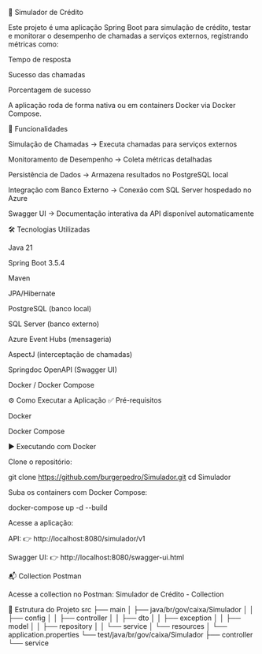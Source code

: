 🏦 Simulador de Crédito

Este projeto é uma aplicação Spring Boot para simulação de crédito, testar e monitorar o desempenho de chamadas a serviços externos, registrando métricas como:

Tempo de resposta

Sucesso das chamadas

Porcentagem de sucesso

A aplicação roda de forma nativa ou em containers Docker via Docker Compose.

🚀 Funcionalidades

Simulação de Chamadas → Executa chamadas para serviços externos

Monitoramento de Desempenho → Coleta métricas detalhadas

Persistência de Dados → Armazena resultados no PostgreSQL local

Integração com Banco Externo → Conexão com SQL Server hospedado no Azure

Swagger UI → Documentação interativa da API disponível automaticamente

🛠 Tecnologias Utilizadas

Java 21

Spring Boot 3.5.4

Maven

JPA/Hibernate

PostgreSQL (banco local)

SQL Server (banco externo)

Azure Event Hubs (mensageria)

AspectJ (interceptação de chamadas)

Springdoc OpenAPI (Swagger UI)

Docker / Docker Compose

⚙️ Como Executar a Aplicação
✅ Pré-requisitos

Docker

Docker Compose

▶️ Executando com Docker

Clone o repositório:

git clone https://github.com/burgerpedro/Simulador.git
cd Simulador


Suba os containers com Docker Compose:

docker-compose up -d --build


Acesse a aplicação:

API: 👉 http://localhost:8080/simulador/v1

Swagger UI: 👉 http://localhost:8080/swagger-ui.html

📬 Collection Postman

Acesse a collection no Postman:
Simulador de Crédito - Collection

📂 Estrutura do Projeto
src
├── main
│   ├── java/br/gov/caixa/Simulador
│   │   ├── config
│   │   ├── controller
│   │   ├── dto
│   │   ├── exception
│   │   ├── model
│   │   ├── repository
│   │   └── service
│   └── resources
│       └── application.properties
└── test/java/br/gov/caixa/Simulador
    ├── controller
    └── service
